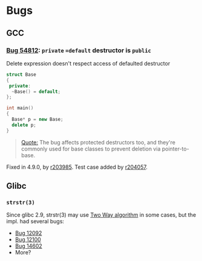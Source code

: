 # Bugs

## GCC

### [Bug 54812](https://gcc.gnu.org/bugzilla/show_bug.cgi?id=54812): `private` `=default` destructor is `public`

Delete expression doesn't respect access of defaulted destructor

```cpp
struct Base
{
 private:
  ~Base() = default;
};

int main()
{
  Base* p = new Base;
  delete p;
}
```

> [Quote:](https://gcc.gnu.org/bugzilla/show_bug.cgi?id=54812#c10) The bug affects protected destructors too, and they're commonly used for base classes to prevent deletion via pointer-to-base.

Fixed in 4.9.0, by [r203985](https://gcc.gnu.org/viewcvs/gcc?view=revision&revision=203985).
Test case added by [r204057](https://gcc.gnu.org/viewcvs/gcc?view=revision&revision=204057).

## Glibc

### `strstr(3)`

Since glibc 2.9, strstr(3) may use [Two Way algorithm](http://www-igm.univ-mlv.fr/~lecroq/string/node26.html) in some cases, but the impl. had several bugs:

- [Bug 12092](https://sourceware.org/bugzilla/show_bug.cgi?id=12092)
- [Bug 12100](https://sourceware.org/bugzilla/show_bug.cgi?id=12100)
- [Bug 14602](https://sourceware.org/bugzilla/show_bug.cgi?id=14602)
- More?


